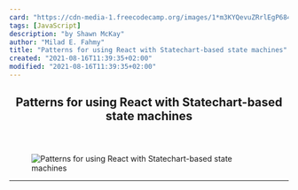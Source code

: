 ```yaml
---
card: "https://cdn-media-1.freecodecamp.org/images/1*m3KYQevuZRrlEgP684bk_Q.jpeg"
tags: [JavaScript]
description: "by Shawn McKay"
author: "Milad E. Fahmy"
title: "Patterns for using React with Statechart-based state machines"
created: "2021-08-16T11:39:35+02:00"
modified: "2021-08-16T11:39:35+02:00"
---
```

<div class="site-wrapper">
<main id="site-main" class="site-main outer">
<div class="inner">
<article class="post-full post tag-javascript tag-statecharts tag-programming tag-react tag-technology ">
<header class="post-full-header">
<h1 class="post-full-title">Patterns for using React with Statechart-based state machines</h1>
</header>
<figure class="post-full-image">
<picture>
<source media="(max-width: 700px)" sizes="1px" srcset="data:image/gif;base64,R0lGODlhAQABAIAAAAAAAP///yH5BAEAAAAALAAAAAABAAEAAAIBRAA7 1w">
<source media="(min-width: 701px)" sizes="(max-width: 800px) 400px,
(max-width: 1170px) 700px,
1400px" srcset="https://cdn-media-1.freecodecamp.org/images/1*m3KYQevuZRrlEgP684bk_Q.jpeg 300w,
https://cdn-media-1.freecodecamp.org/images/1*m3KYQevuZRrlEgP684bk_Q.jpeg 600w,
https://cdn-media-1.freecodecamp.org/images/1*m3KYQevuZRrlEgP684bk_Q.jpeg 1000w,
https://cdn-media-1.freecodecamp.org/images/1*m3KYQevuZRrlEgP684bk_Q.jpeg 2000w">
<img onerror="this.style.display='none'" src="https://cdn-media-1.freecodecamp.org/images/1*m3KYQevuZRrlEgP684bk_Q.jpeg" alt="Patterns for using React with Statechart-based state machines">
</picture>
</figure>
<section class="post-full-content">
<div class="post-content medium-migrated-article">
</div>
<hr>
</section>
</article>
</div>
</main>
</div>
<!-- Google Tag Manager (noscript) -->
<!-- End Google Tag Manager (noscript) -->
